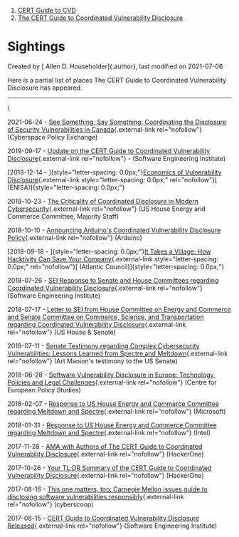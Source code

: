 



1.  [CERT Guide to CVD](index.html)
2.  [The CERT Guide to Coordinated Vulnerability
    Disclosure](The-CERT-Guide-to-Coordinated-Vulnerability-Disclosure_47677443.html)


# Sightings 




Created by [ Allen D. Householder]{.author}, last modified on 2021-07-06



Here is a partial list of places The CERT Guide to Coordinated
Vulnerability Disclosure has appeared.

------------------------------------------------------------------------

\

2021-06-24 - [See Something, Say Something: Coordinating the Disclosure
of Security Vulnerabilities in
Canada](https://www.cybersecurepolicy.ca/vulnerability-disclosure){.external-link
rel="nofollow"} (Cyberspace Policy Exchange)

2019-09-17 - [Update on the CERT Guide to Coordinated Vulnerability
Disclosure](https://insights.sei.cmu.edu/cert/2019/09/update-on-the-cert-guide-to-coordinated-vulnerability-disclosure.html){.external-link
rel="nofollow"} - (Software Engineering Institute)

[2018-12-14 - ]{style="letter-spacing: 0.0px;"}[Economics of
Vulnerability
Disclosure](https://www.enisa.europa.eu/publications/economics-of-vulnerability-disclosure){.external-link
style="letter-spacing: 0.0px;" rel="nofollow"}[
(ENISA)]{style="letter-spacing: 0.0px;"}

2018-10-23 - [The Criticality of Coordinated Disclosure in Modern
Cybersecurity](https://republicans-energycommerce.house.gov/wp-content/uploads/2018/10/10-23-18-CoDis-White-Paper.pdf){.external-link
rel="nofollow"} (US House Energy and Commerce Committee, Majority Staff)

2018-10-10 - [Announcing Arduino's Coordinated Vulnerability Disclosure
Policy](https://blog.arduino.cc/2018/10/10/announcing-arduino-coordinated-vulnerability-disclosure-policy/){.external-link
rel="nofollow"} (Arduino)

[2018-09-18 - ]{style="letter-spacing: 0.0px;"}[It Takes a Village: How
Hacktivity Can Save Your
Company](https://publications.atlanticcouncil.org/hacktivity/){.external-link
style="letter-spacing: 0.0px;" rel="nofollow"}[ (Atlantic
Council)]{style="letter-spacing: 0.0px;"}

2018-07-26 - [SEI Response to Senate and House Committees regarding
Coordinated Vulnerability
Disclosure](https://republicans-energycommerce.house.gov/wp-content/uploads/2018/08/CERT-Response-MultiParty-CVD-Congressional-Letter.pdf){.external-link
rel="nofollow"} (Software Engineering Institute)

2018-07-17 - [Letter to SEI from House Committee on Energy and Commerce
and Senate Committee on Commerce, Science, and Transportation regarding
Coordinated Vulnerability
Disclosure](https://republicans-energycommerce.house.gov/wp-content/uploads/2018/07/071718-SEI-Spectre-Meltdown.pdf){.external-link
rel="nofollow"} (US House & Senate)

2018-07-11 - [Senate Testimony regarding Complex Cybersecurity
Vulnerabilities: Lessons Learned from Spectre and
Meltdown](https://www.commerce.senate.gov/public/index.cfm/hearings?Id=77835497-EC96-41E8-B311-5AF789F38422&Statement_id=518CD2D5-87E5-4A64-B619-7E09C85174AF){.external-link
rel="nofollow"} (Art Manion\'s testimony to the US Senate)

2018-06-28 - [Software Vulnerability Disclosure in Europe: Technology,
Policies and Legal
Challenges](https://www.ceps.eu/ceps-publications/software-vulnerability-disclosure-europe-technology-policies-and-legal-challenges/){.external-link
rel="nofollow"} (Centre for European Policy Studies)

2018-02-07 - [Response to US House Energy and Commerce Committee
regarding Meltdown and
Spectre](https://web.archive.org/web/20180924112647/https://energycommerce.house.gov/wp-content/uploads/2018/02/MSFT-Spectre-Response-to-EC-Committee-.pdf){.external-link
rel="nofollow"} (Microsoft)

2018-01-31 - [Response to US House Energy and Commerce Committee
regarding Meltdown and
Spectre](https://web.archive.org/web/20180924112525/https://energycommerce.house.gov/wp-content/uploads/2018/02/Intel-Corp-response-HEC-FINAL.pdf){.external-link
rel="nofollow"} (Intel)

2017-11-28 - [AMA with Authors of The CERT Guide to Coordinated
Vulnerability Disclosure](https://youtu.be/oshHrujqPjc){.external-link
rel="nofollow"} (HackerOne)

2017-10-26 - [Your TL;DR Summary of the CERT Guide to Coordinated
Vulnerability
Disclosure](https://www.hackerone.com/blog/Your-TLDR-Summary-of-The-CERT-Guide-to-Coordinated-Vulnerability-Disclosure){.external-link
rel="nofollow"} (HackerOne)

2017-08-16 - [This one matters, too: Carnegie Mellon issues guide to
disclosing software vulnerabilities
responsibly](https://www.cyberscoop.com/carnegie-mellon-sei-cert-vulnerability-disclosure/){.external-link
rel="nofollow"} (cyberscoop)

2017-08-15 - [CERT Guide to Coordinated Vulnerability Disclosure
Released](https://www.sei.cmu.edu/news-events/news/article.cfm?assetid=503398){.external-link
rel="nofollow"} (Software Engineering Institute)












